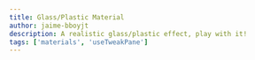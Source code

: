 ```yaml
---
title: Glass/Plastic Material
author: jaime-bboyjt
description: A realistic glass/plastic effect, play with it!
tags: ['materials', 'useTweakPane']
---
```


<GlassMaterial />